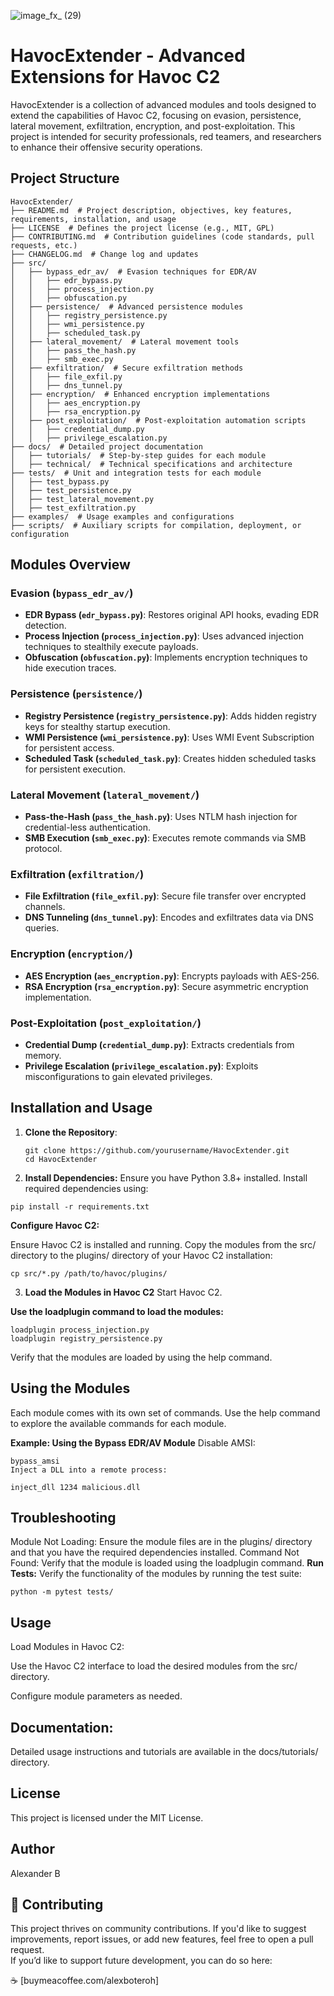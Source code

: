 ![image_fx_ (29)](https://github.com/user-attachments/assets/4b42e9eb-5fff-49dd-91b4-cdc53619f412)



# HavocExtender - Advanced Extensions for Havoc C2

HavocExtender is a collection of advanced modules and tools designed to extend the capabilities of Havoc C2, focusing on evasion, persistence, lateral movement, exfiltration, encryption, and post-exploitation. This project is intended for security professionals, red teamers, and researchers to enhance their offensive security operations.


## Project Structure
```
HavocExtender/
├── README.md  # Project description, objectives, key features, requirements, installation, and usage
├── LICENSE  # Defines the project license (e.g., MIT, GPL)
├── CONTRIBUTING.md  # Contribution guidelines (code standards, pull requests, etc.)
├── CHANGELOG.md  # Change log and updates
├── src/
│   ├── bypass_edr_av/  # Evasion techniques for EDR/AV
│   │   ├── edr_bypass.py
│   │   ├── process_injection.py
│   │   ├── obfuscation.py
│   ├── persistence/  # Advanced persistence modules
│   │   ├── registry_persistence.py
│   │   ├── wmi_persistence.py
│   │   ├── scheduled_task.py
│   ├── lateral_movement/  # Lateral movement tools
│   │   ├── pass_the_hash.py
│   │   ├── smb_exec.py
│   ├── exfiltration/  # Secure exfiltration methods
│   │   ├── file_exfil.py
│   │   ├── dns_tunnel.py
│   ├── encryption/  # Enhanced encryption implementations
│   │   ├── aes_encryption.py
│   │   ├── rsa_encryption.py
│   ├── post_exploitation/  # Post-exploitation automation scripts
│   │   ├── credential_dump.py
│   │   ├── privilege_escalation.py
├── docs/  # Detailed project documentation
│   ├── tutorials/  # Step-by-step guides for each module
│   ├── technical/  # Technical specifications and architecture
├── tests/  # Unit and integration tests for each module
│   ├── test_bypass.py
│   ├── test_persistence.py
│   ├── test_lateral_movement.py
│   ├── test_exfiltration.py
├── examples/  # Usage examples and configurations
├── scripts/  # Auxiliary scripts for compilation, deployment, or configuration
``` 

## Modules Overview

### Evasion (`bypass_edr_av/`)
- **EDR Bypass (`edr_bypass.py`)**: Restores original API hooks, evading EDR detection.
- **Process Injection (`process_injection.py`)**: Uses advanced injection techniques to stealthily execute payloads.
- **Obfuscation (`obfuscation.py`)**: Implements encryption techniques to hide execution traces.

### Persistence (`persistence/`)
- **Registry Persistence (`registry_persistence.py`)**: Adds hidden registry keys for stealthy startup execution.
- **WMI Persistence (`wmi_persistence.py`)**: Uses WMI Event Subscription for persistent access.
- **Scheduled Task (`scheduled_task.py`)**: Creates hidden scheduled tasks for persistent execution.

### Lateral Movement (`lateral_movement/`)
- **Pass-the-Hash (`pass_the_hash.py`)**: Uses NTLM hash injection for credential-less authentication.
- **SMB Execution (`smb_exec.py`)**: Executes remote commands via SMB protocol.

### Exfiltration (`exfiltration/`)
- **File Exfiltration (`file_exfil.py`)**: Secure file transfer over encrypted channels.
- **DNS Tunneling (`dns_tunnel.py`)**: Encodes and exfiltrates data via DNS queries.

### Encryption (`encryption/`)
- **AES Encryption (`aes_encryption.py`)**: Encrypts payloads with AES-256.
- **RSA Encryption (`rsa_encryption.py`)**: Secure asymmetric encryption implementation.

### Post-Exploitation (`post_exploitation/`)
- **Credential Dump (`credential_dump.py`)**: Extracts credentials from memory.
- **Privilege Escalation (`privilege_escalation.py`)**: Exploits misconfigurations to gain elevated privileges.

## Installation and Usage

1. **Clone the Repository**:
   ```
   git clone https://github.com/yourusername/HavocExtender.git
   cd HavocExtender
     ```
2. **Install Dependencies:**
Ensure you have Python 3.8+ installed. Install required dependencies using:
  ```
pip install -r requirements.txt
  ```
**Configure Havoc C2:**

Ensure Havoc C2 is installed and running.
Copy the modules from the src/ directory to the plugins/ directory of your Havoc C2 installation:

```cp src/*.py /path/to/havoc/plugins/```

3. **Load the Modules in Havoc C2**
Start Havoc C2.

**Use the loadplugin command to load the modules:**

```loadplugin bypass_edr_av.py
loadplugin process_injection.py
loadplugin registry_persistence.py
```
Verify that the modules are loaded by using the help command.

## Using the Modules
Each module comes with its own set of commands. Use the help command to explore the available commands for each module.

**Example: Using the Bypass EDR/AV Module**
Disable AMSI:
```
bypass_amsi
Inject a DLL into a remote process:
```
```
inject_dll 1234 malicious.dll
```
## Troubleshooting
Module Not Loading: Ensure the module files are in the plugins/ directory and that you have the required dependencies installed.
Command Not Found: Verify that the module is loaded using the loadplugin command.
**Run Tests:**
Verify the functionality of the modules by running the test suite:

  ```python -m pytest tests/   ```
## Usage
Load Modules in Havoc C2:

Use the Havoc C2 interface to load the desired modules from the src/ directory.

Configure module parameters as needed.

## Documentation:
Detailed usage instructions and tutorials are available in the docs/tutorials/ directory. 

## License
This project is licensed under the MIT License.

## Author
Alexander B

## 🤝 Contributing
This project thrives on community contributions. If you'd like to suggest improvements, report issues, or add new features, feel free to open a pull request.  
If you’d like to support future development, you can do so here: 

☕ [buymeacoffee.com/alexboteroh]
